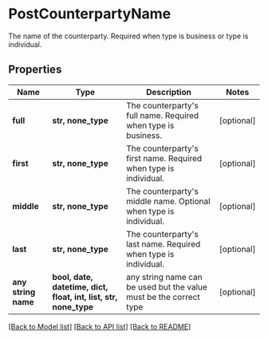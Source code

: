 # PostCounterpartyName

The name of the counterparty. Required when type is business or type is individual.

## Properties
Name | Type | Description | Notes
------------ | ------------- | ------------- | -------------
**full** | **str, none_type** | The counterparty&#39;s full name. Required when type is business. | [optional] 
**first** | **str, none_type** | The counterparty&#39;s first name. Required when type is individual. | [optional] 
**middle** | **str, none_type** | The counterparty&#39;s middle name. Optional when type is individual. | [optional] 
**last** | **str, none_type** | The counterparty&#39;s last name. Required when type is individual. | [optional] 
**any string name** | **bool, date, datetime, dict, float, int, list, str, none_type** | any string name can be used but the value must be the correct type | [optional]

[[Back to Model list]](../README.md#documentation-for-models) [[Back to API list]](../README.md#documentation-for-api-endpoints) [[Back to README]](../README.md)


